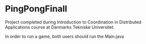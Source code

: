 # PingPongFinall

Project completed during Introduction to Coordination in Distributed Applications course at Danmarks Tekniske Universitet.

In order to run a game, both users should run the Main.java
 
